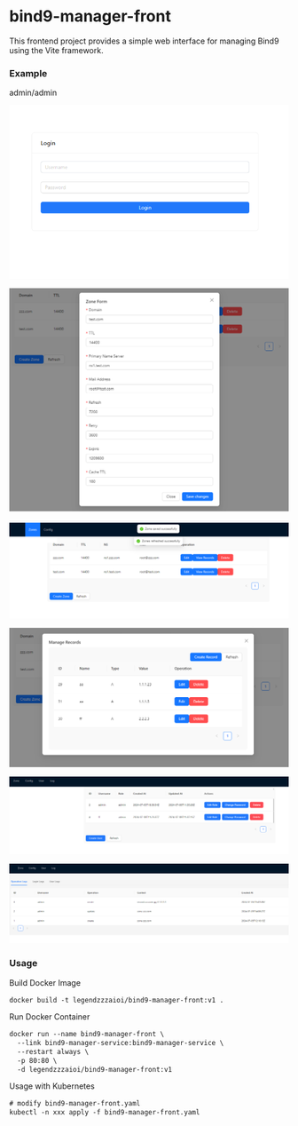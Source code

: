 # bind9-manager-front

This frontend project provides a simple web interface for managing Bind9 using the Vite framework.

### Example

admin/admin

![login](./images/login.png)

![createzone](./images/createzone.png)

![zones](./images/zones.png)

![viewrecords](./images/viewrecords.png)

![user](./images/user.png)

![log](./images/log.png)

### Usage

Build Docker Image

```
docker build -t legendzzzaioi/bind9-manager-front:v1 .
```

Run Docker Container

```
docker run --name bind9-manager-front \
  --link bind9-manager-service:bind9-manager-service \
  --restart always \
  -p 80:80 \
  -d legendzzzaioi/bind9-manager-front:v1
```

Usage with Kubernetes

```
# modify bind9-manager-front.yaml
kubectl -n xxx apply -f bind9-manager-front.yaml
```
